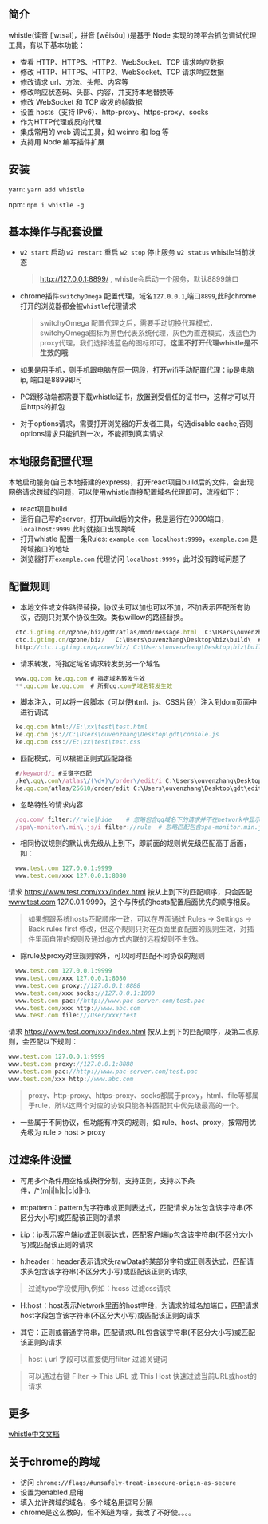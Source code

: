## 简介
whistle(读音 [ˈwɪsəl]，拼音 [wēisǒu] )是基于 Node 实现的跨平台抓包调试代理工具，有以下基本功能：
  * 查看 HTTP、HTTPS、HTTP2、WebSocket、TCP 请求响应数据
  * 修改 HTTP、HTTPS、HTTP2、WebSocket、TCP 请求响应数据
  * 修改请求 url、方法、头部、内容等
  * 修改响应状态码、头部、内容，并支持本地替换等
  * 修改 WebSocket 和 TCP 收发的帧数据
  * 设置 hosts（支持 IPv6）、http-proxy、https-proxy、socks
  * 作为HTTP代理或反向代理
  * 集成常用的 web 调试工具，如 weinre 和 log 等
  * 支持用 Node 编写插件扩展

## 安装

  yarn: `yarn add whistle` 

  npm: `npm i whistle -g`

## 基本操作与配套设置

* `w2 start` 启动 `w2 restart` 重启  `w2 stop` 停止服务  `w2 status` whistle当前状态 
  > http://127.0.0.1:8899/ , whistle会启动一个服务，默认8899端口

* chrome插件`switchyOmega` 配置代理，域名`127.0.0.1`,端口`8899`,此时chrome打开的浏览器都会被`whistle`代理请求
	> switchyOmega 配置代理之后，需要手动切换代理模式，switchyOmega图标为黑色代表系统代理，灰色为直连模式，浅蓝色为proxy代理，我们选择浅蓝色的图标即可。**这里不打开代理whistle是不生效的哦**

* 如果是用手机，则手机跟电脑在同一网段，打开wifi手动配置代理：ip是电脑ip, 端口是8899即可

* PC跟移动端都需要下载whistle证书，放置到受信任的证书中，这样才可以开启https的抓包

* 对于options请求，需要打开浏览器的开发者工具，勾选disable cache,否则options请求只能抓到一次，不能抓到真实请求

## 本地服务配置代理
  本地启动服务(自己本地搭建的express)，打开react项目build后的文件，会出现网络请求跨域的问题，可以使用whistle直接配置域名代理即可，流程如下：
  * react项目build
  * 运行自己写的server，打开build后的文件，我是运行在9999端口，`localhost:9999` 此时就接口出现跨域
  * 打开whistle 配置一条Rules: `example.com localhost:9999`，`example.com` 是跨域接口的地址
  * 浏览器打开`example.com` 代理访问 `localhost:9999`，此时没有跨域问题了


## 配置规则

* 本地文件或文件路径替换，协议头可以加也可以不加，不加表示匹配所有协议，否则只对某个协议生效。类似willow的路径替换。

```js
  ctc.i.gtimg.cn/qzone/biz/gdt/atlas/mod/message.html  C:\Users\ouvenzhang\Desktop\edit.html # 单个文件的本地替换
  ctc.i.gtimg.cn/qzone/biz/   C:\Users\ouvenzhang\Desktop\biz\build\  # 文件路径的替换，一般用这条就可以了
  http://ctc.i.gtimg.cn/qzone/biz/ C:\Users\ouvenzhang\Desktop\biz\build\   #只针对http请求的文件路径替换
```

* 请求转发，将指定域名请求转发到另一个域名
```js
  www.qq.com ke.qq.com # 指定域名转发生效
  **.qq.com ke.qq.com  # 所有qq.com子域名转发生效
```

* 脚本注入，可以将一段脚本（可以使html、js、CSS片段）注入到dom页面中进行调试
```js
  ke.qq.com html://E:\xx\test\test.html
  ke.qq.com js://C:\Users\ouvenzhang\Desktop\gdt\console.js
  ke.qq.com css://E:\xx\test\test.css
```

* 匹配模式，可以根据正则式匹配路径
```js
  #/keyword/i #关键字匹配
  /ke\.qq\.com\/atlas\/(\d+)\/order\/edit/i C:\Users\ouvenzhang\Desktop\gdt\edit.html  # 正则匹配
  ke.qq.com/atlas/25610/order/edit C:\Users\ouvenzhang\Desktop\gdt\edit.html    # 直接匹配
```

* 忽略特性的请求内容
```js
  /qq.com/ filter://rule|hide    # 忽略包含qq域名下的请求并不在network中显示
  /spa\-monitor\.min\.js/i filter://rule  # 忽略匹配包含spa-monitor.min.js，但在network中显示，相当于文件白名单
```

* 相同协议规则的默认优先级从上到下，即前面的规则优先级匹配高于后面，如：
```js
  www.test.com 127.0.0.1:9999
  www.test.com/xxx 127.0.0.1:8080
```

请求 https://www.test.com/xxx/index.html 按从上到下的匹配顺序，只会匹配 www.test.com 127.0.0.1:9999，这个与传统的hosts配置后面优先的顺序相反。

> 如果想跟系统hosts匹配顺序一致，可以在界面通过 Rules -> Settings -> Back rules first 修改，但这个规则只对在页面里面配置的规则生效，对插件里面自带的规则及通过@方式内联的远程规则不生效。

* 除rule及proxy对应规则除外，可以同时匹配不同协议的规则

```js
  www.test.com 127.0.0.1:9999
  www.test.com/xxx 127.0.0.1:8080
  www.test.com proxy://127.0.0.1:8888
  www.test.com/xxx socks://127.0.0.1:1080
  www.test.com pac://http://www.pac-server.com/test.pac
  www.test.com/xxx http://www.abc.com
  www.test.com file:///User/xxx/test
```

请求 https://www.test.com/xxx/index.html 按从上到下的匹配顺序，及第二点原则，会匹配以下规则：

```js
www.test.com 127.0.0.1:9999
www.test.com proxy://127.0.0.1:8888
www.test.com pac://http://www.pac-server.com/test.pac
www.test.com/xxx http://www.abc.com
```
> proxy、http-proxy、https-proxy、socks都属于proxy，html、file等都属于rule，所以这两个对应的协议只能各种匹配其中优先级最高的一个。

* 一些属于不同协议，但功能有冲突的规则，如 rule、host、proxy，按常用优先级为 rule > host > proxy


## 过滤条件设置

  * 可用多个条件用空格或换行分割，支持正则，支持以下条件，/^(m|i|h|b|c|d|H):

  * m:pattern：pattern为字符串或正则表达式，匹配请求方法包含该字符串(不区分大小写)或匹配该正则的请求

  * i:ip：ip表示客户端ip或正则表达式，匹配客户端ip包含该字符串(不区分大小写)或匹配该正则的请求

  * h:header：header表示请求头rawData的某部分字符或正则表达式，匹配请求头包含该字符串(不区分大小写)或匹配该正则的请求, 
  > 过滤type字段使用h,例如：h:css 过滤css请求

  * H:host：host表示Network里面的host字段，为请求的域名加端口，匹配请求host字段包含该字符串(不区分大小写)或匹配该正则的请求

  * 其它：正则或普通字符串，匹配请求URL包含该字符串(不区分大小写)或匹配该正则的请求
  > host \ url 字段可以直接使用filter 过滤关键词

  > 可以通过右键 Filter -> This URL 或 This Host 快速过滤当前URL或host的请求

## 更多
  [whistle中文文档](http://wproxy.org/whistle/install.html)

## 关于chrome的跨域
  
  * 访问 `chrome://flags/#unsafely-treat-insecure-origin-as-secure`
  * 设置为enabled 启用
  * 填入允许跨域的域名，多个域名用逗号分隔
  * chrome是这么教的，但不知道为啥，我改了不好使。。。。